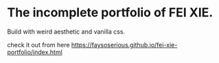 # The incomplete portfolio of FEI XIE.

Build with weird aesthetic and vanilla css.

check it out from here https://faysoserious.github.io/fei-xie-portfolio/index.html
